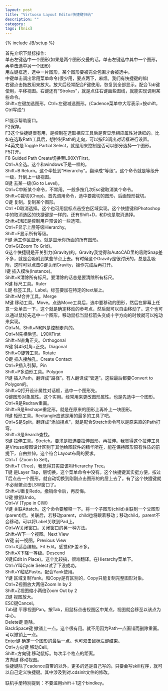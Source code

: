 ```yaml
---
layout: post
title: "Virtuoso Layout Editor快捷键归纳"
description: ""
category: 
tags: [Unix]
---
```

{% include JB/setup %}

首先介绍下鼠标操作:  
单击左键选中一个图形(如果是两个图形交叠的话，单击左键选中其中一个图形，再单击选中另一个图形)  
用左键框选，选中一片图形，某个图形要被完全包围才会被选中。  
中键单击调出常用菜单命令(很少用，要点两下，麻烦。我们有快捷键的嘛)   
右键点击拖放用来放大。放大后经常配合F键使用，恢复到全部显示。配合Tab键使用，平移视图。右键还有“Strokes”，就是点住右键画些图线，就能实现调用某些命令。   
Shift+左键加选图形，Ctrl+左键减选图形。(Cadence菜单中大写表示+按shift，Ctrl写成^)   

F1显示帮助窗口。   
F2保存。   
F3这个快捷键很有用，是控制在选取相应工具后是否显示相应属性对话框的。比如在选取Path工具后，想控制Path的走向，可以按F3调出对话框进行设置。  
F4英文是Toggle Partial Select，就是用来控制是否可以部分选择一个图形。   
F5打开。  
F8 Guided Path Create切换至L90XYFirst。  
Ctrl+A全选。这个和windows下是一样的。  
Shift+B Return。这个牵扯到“Hierarchy”。翻译成“等级”。这个命令就是等级升一级，升到上一级视图。   
B键 去某一级(Go to Level)。  
Ctrl+C中断某个命令，不常用。一般多按几次Esc键取消某个命令。   
Shift+C裁切(Chop)。首先调用命令，选中要裁切的图形，后画矩形裁切。   
C键 复制。复制某个图形。   
Ctrl +D取消选择。这个也可用鼠标点击空白区域实现。这个快捷键和Photoshop中的取消选区的快捷键是一样的。还有Shift+D，和D也是取消选择。   
Shift+E和E是控制用户预设的一些选项。  
Ctrl+F显示上层等级Hierarchy。  
Shift+F显示所有等级。  
F键 满工作区显示。就是显示你所画的所有图形。  
Ctrl+G(Zoom To Grid)。  
G这个快捷键是开关引力(Gravity)的。Gravity我觉得和AutoCAD里的吸附Snap差不多，就是会吸附到某些节点上去。有时候这个Gravity是很讨厌的，总是乱吸附，这时可以点击G键关闭Gravity，操作完成后再打开。  
I键 插入模块(Instance)。  
Shift+K清除所有标尺。要清除的话总是要清除所有标尺。   
K键 标尺工具。Ruler  
L键 标签工具。Label。标签要加在特定的text层上。  
Shift+M合并工具。Merge  
M键 移动工具。Move。点选Move工具后，选中要移动的图形，然后在屏幕上任意一处单击一下，这个就是确定移动的参考点，然后就可以自由移动了。这个也可以通过鼠标先选中一个图形，移动鼠标当鼠标箭头变成十字方向的时候就可以拖动来实现。   
Ctrl+N，Shift+N和N是控制走向的。   
Ctrl+N先横后竖。L90XFirst  
Shift+N直角正交。Orthogonal  
N键 斜45对角+正交。Diagonal  
Shift+O旋转工具。Rotate  
O键 插入接触孔。Create Contact   
Ctrl+P插入引脚。Pin  
Shift+P多边形工具。Polygon  
P键 插入Path，翻译成“路径”。有人翻译成“管道”。这些最后都要Convert to Polygon的。  
Shift+Q打开设计属性对话框，选中一个图形先。  
Q键图形对象属性。这个实用。经常用来更改图形属性。也是先选中一个图形。  
Ctrl+R是Redraw重画。  
Shift+R是Reshape重定形。就是在原来的图形上再补上一块图形。  
R键 矩形工具。Rectangle应该是用的最多的工具了吧。  
Ctrl+S是Split，翻译成“添加拐点”，就是配合Stretch命令可以是原来直的Path打弯。  
Shift+S是Search查找。  
S键 拉伸工具。Stretch。要求是框选要拉伸图形，再拉伸。我觉得这个拉伸工具是Virtuso版图设计区别于其他绘图软件的精华所在，能在保持图形原有性质的前提下，自由拉伸。这个符合Layout布局的要求。  
Ctrl+T (Zoom to Set)。  
Shift+T (Tree)，我觉得其实应该叫Hierarchy Tree。  
T键 是Layer Tap，层切换。这个菜单命令中没有。这个快捷键其实挺方便。按过T后点击一个图形，就自动切换到刚刚点击图形的的层上去了。有了这个快捷键就不必频繁点击LSW窗口了。  
Shift+U重复Redo。撤销命令后，再反悔。  
U键 撤销Undo。  
Ctrl+V (Type in CIW)  
V键 关联Attatch。这个命令要解释一下。将一个子图形(child)关联到一个父图形(parent)后。关联后，若移动parent，child也将跟着移动；移动child，parent不会移动。可以将Label关联到Pad上。  
Ctrl+W关闭窗口。关闭窗口的另一种方法。  
Shift+W下一个视图。Next View  
W键 前一视图。Previous View  
Ctrl+X适合编辑。Fit Edit。感觉和F差不多。  
Shift+X下降一等级。Descend   
X键(Edit in Place)。这个比较搞，很难翻译。在Hierarchy菜单下。   
Ctrl+Y叫Cycle Select试了下没成功。  
Shift+Y粘贴Paste。配合Yank使用。   
Y键 区域复制Yank。和Copy是有区别的，Copy只能复制完整图形对象。   
Ctrl+Z视图放大两倍Zoom In by 2  
Shift+Z视图缩小两倍Zoom Out by 2  
Z键 视图放大。  
ESC键Cancel。  
Tab键 平移视图Pan。按Tab，用鼠标点击视图区中某点，视图就会移至以该点为中心。   
Delete键 删除。  
BackSpace键 撤销上一点。这个很有用。就不用因为Path一点画错而删除重画。可以撤销上一点。  
Enter键 确定一个图形的最后一点。也可双击鼠标左键结束。  
Ctrl+方向键 移动Cell。  
Shift+方向键 移动鼠标。每次半个格点的距离。  
方向键 移动视图。  
快捷键除了cadence自带的以外，更多的还是自己写的。只要会写skill程序，就可以自己定义快捷键。其中涉及到对.cdsinit文件的修改。   

联机手册特别提到：不要滥用shift＋1这个bindkey。  
